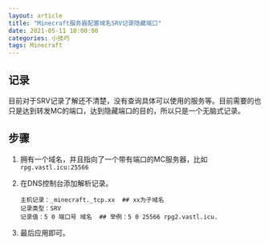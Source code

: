 ```yaml
---
layout: article
title: "Minecraft服务器配置域名SRV记录隐藏端口"
date: 2021-05-11 10:00:00
categories: 小技巧
tags: Minecraft
---
```


## 记录

​    目前对于SRV记录了解还不清楚，没有查询具体可以使用的服务等。目前需要的也只是达到转发MC的端口，达到隐藏端口的目的，所以只是一个无脑式记录。

## 步骤

1. 拥有一个域名，并且指向了一个带有端口的MC服务器，比如`rpg.vastl.icu:25566`

2. 在DNS控制台添加解析记录。

   ```plain
   主机记录：_minecraft._tcp.xx  ## xx为子域名
   记录类型：SRV
   记录值：5 0 端口号 域名  ## 举例：5 0 25566 rpg2.vastl.icu.
   ```

3. 最后应用即可。
